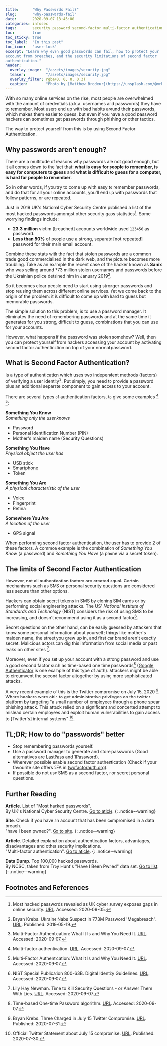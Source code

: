 ```yaml
---
title:      "Why Passwords Fail?"
slug:       "why-passwords-fail"
date:       2020-09-07 13:45:00
categories: infosec
tags:       security password second-factor multi-factor authentication
toc:        true
toc_sticky: true
toc_label:  "In this post"
toc_icon:   "user-lock"
excerpt: "Learn why even good passwords can fail, how to protect your
account from breaches, and the security limitations of second factor
authentication."
header:
  overlay_image:  "/assets/images/security.jpg"
  teaser:         "/assets/images/security.jpg"
  overlay_filter: rgba(0, 0, 0, 0.3)
  caption:        "Photo by [Matthew Brodeur](https://unsplash.com/@mrbrodeur) on Unsplash"
---
```


With so many online services on the rise, most people are overwhelmed with the 
amount of credentials (a.k.a. usernames and passwords) they have to remember.
Most users end up with bad habits around their passwords, which makes them
easier to guess, but even if you have a good password hackers can sometimes
get passwords through phishing or other tactics.

The way to protect yourself from this is by using Second Factor Authentication.

## Why passwords aren't enough?
There are a multitude of reasons why passwords are not good enough, but it all
comes down to the fact that: **what is easy for people to remember, is easy
for computers to guess** and **what is difficult to guess for a computer, is
hard for people to remember**.

So in other words, if you try to come up with easy to remember passwords, and do
that for all your online accounts, you'll end up with passwords that follow
patterns, or are repeated.

Just in 2019 UK's National Cyber Security Centre published a list of the most
hacked passwords amongst other security gaps statistics[^ncsc2019]. Some
worrying findings include:

- **23.3 million** victim [breached] accounts worldwide used `123456` as password.
- **Less than 50%** of people use a strong, separate [not repeated] password for 
 their main email account.

Combine these stats with the fact that stolen passwords are a common trade good
commercialized in the dark web, and the picture becomes more troubling. Take
as an example the recent case of the hacker known as **Sanix** who was selling
around 773 million stolen usernames and passwords before the Ukrainian police
detained him in January 2019[^krebsSanix].

So it becomes clear people need to start using stronger passwords and stop
reusing them across different online services. Yet we come back to the origin
of the problem: it is difficult to come up with hard to guess but memorable
passwords.

The simple solution to this problem, is to use a password manager. It
eliminates the need of remembering passwords and at the same time it generates
for you strong, difficult to guess, combinations that you can use for your
accounts.

However, what happens if the password was stolen somehow? Well, then you can 
protect yourself from hackers accessing your account by activating second
factor authentication on top of your normal password. 

## What is Second Factor Authentication?
Is a type of authentication which uses two independent methods (factors) of
verifying a user identity[^multiFactorCarnegie]. Put simply, you need to provide a password plus an
additional separate component to gain access to your account.

There are several types of authentication factors, to give some examples
[^multiFactorWiki] [^multiFactorCarnegie]:

**Something You Know**<br>_Something only the user knows_
- Password
- Personal Identification Number (PIN)
- Mother's maiden name (Security Questions)

**Something You Have**<br>_Physical object the user has_
- USB stick
- Smartphone
- Token

**Something You Are**<br>_A physical characteristic of the user_
- Voice
- Fingerprint
- Retina

**Somewhere You Are**<br>_A location of the user_
- GPS signal

When performing second factor authentication, the user has to provide 2 of these
factors. A common example is the combination of _Something You Know_ (a password)
and _Something You Have_ (a phone via a secret token).

## The limits of Second Factor Authentication
However, not all authentication factors are created equal. Certain mechanisms
such as SMS or personal security questions are considered less secure than
other options.

Hackers can obtain secret tokens in SMS by cloning SIM cards or by performing 
social engineering attacks. The US' _National Institute of Standards and
Technology_ (NIST) considers the risk of using SMS to be increasing, and
doesn't recommend using it as a second factor[^smsNist].

Secret questions on the other hand, can be easily guessed by attackers that know
some personal information about yourself; things like mother's maiden name, the
street you grew up in, and first car brand aren't exactly secret. Malicious
actors can dig this information from social media or past leaks on other sites
[^wiredSecQues].

Moreover, even if you set up your account with a strong password and use a
good second factor such as time-based one time passwords[^totp] ([Google
Authenticator](https://www.google-authenticator.com/) is one example of 
this type of auth). Attackers might be able to circumvent the second factor 
altogether by using more sophisticated attacks.

A very recent example of this is the Twitter compromise on July 15, 2020
[^krebsTwitterAttack]. Where hackers were able to get administrative
privileges on the twitter platform by targeting "a small number of 
employees through a phone spear phishing attack. This attack relied on a
significant and concerted attempt to mislead certain employees and exploit 
human vulnerabilities to gain access to [Twitter's] internal systems"
[^twitterAnnouncement].

## TL;DR; How to do "passwords" better
- Stop remembering passwords yourself.
- Use a password manager to generate and store passwords (Good alternatives
  are [LastPass](https://www.lastpass.com/) and
  [1Password](https://1password.com/)).
- Wherever possible enable second factor authentication (Check if your
  favourite site offers 2FA in [twofactorauth.org](https://twofactorauth.org)).
- If possible do not use SMS as a second factor, nor secret personal questions.

## Further Reading
**Article**. List of "Most hacked passwords".<br>
By UK's National Cyber Security Centre.
[Go to aticle](https://www.ncsc.gov.uk/news/most-hacked-passwords-revealed-as-uk-cyber-survey-exposes-gaps-in-online-security).
{: .notice--warning}

**Site**. Check if you have an account that has been compromised in a data
breach.<br>
"have i been pwned?".
[Go to site](https://haveibeenpwned.com/).
{: .notice--warning}

**Article**. Detailed explanation about authentication factors, advantages,
disadvantages and other security implications.<br>
"Multi-factor authentication".
[Go to aticle](https://en.wikipedia.org/wiki/Multi-factor_authentication).
{: .notice--warning}

**Data Dump**. Top 100,000 hacked passwords.<br>
By NCSC, taken from Troy Hunt's "Have I Been Pwned" data set.
[Go to list](https://www.ncsc.gov.uk/static-assets/documents/PwnedPasswordsTop100k.txt).
{: .notice--warning}

## Footnotes and References
[^ncsc2019]: Most hacked passwords revealed as UK cyber survey exposes gaps in online security. [URL](https://www.ncsc.gov.uk/news/most-hacked-passwords-revealed-as-uk-cyber-survey-exposes-gaps-in-online-security). Accessed: 2020-09-05.
[^krebsSanix]: Bryan Krebs. Ukraine Nabs Suspect in 773M Password 'Megabreach'. [URL](https://krebsonsecurity.com/2020/05/ukraine-nabs-suspect-in-773m-password-megabreach/). Published: 2019-05-19.
[^multiFactorCarnegie]: Multi-Factor Authentication: What It Is and Why You Need It. [URL](https://www.cmu.edu/iso/news/mfa-article.html). Accessed: 2020-09-07.
[^multiFactorWiki]: Multi-factor authentication. [URL](https://en.wikipedia.org/wiki/Multi-factor_authentication#Authentication_factors). Accessed: 2020-09-07.
[^smsNist]: NIST Special Publication 800-63B. Digital Identity Guidelines. [URL](https://pages.nist.gov/800-63-3/sp800-63b.html). Accessed: 2020-09-07.
[^wiredSecQues]: Lily Hay Newman. Time to Kill Security Questions - or Answer Them With Lies. [URL](https://www.wired.com/2016/09/time-kill-security-questions-answer-lies/). Accessed: 2020-09-07.
[^krebsTwitterAttack]: Bryan Krebs. Three Charged in July 15 Twitter Compromise. [URL](https://krebsonsecurity.com/2020/07/three-charged-in-july-15-twitter-compromise/). Published: 2020-07-31.
[^twitterAnnouncement]: Official Twitter Statement about July 15 compromise. [URL](https://twitter.com/TwitterSupport/status/1289000138300563457). Published: 2020-07-30.
[^totp]: Time-based One-time Password algorithm. [URL](https://en.wikipedia.org/wiki/Time-based_One-time_Password_algorithm). Accessed: 2020-09-07.
